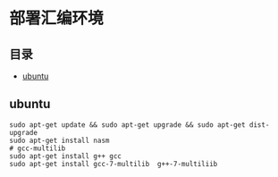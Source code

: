 # 部署汇编环境

## 目录

-   [ubuntu](#ubuntu)

## ubuntu

```纯文本
sudo apt-get update && sudo apt-get upgrade && sudo apt-get dist-upgrade
sudo apt-get install nasm
# gcc-multilib
sudo apt-get install g++ gcc
sudo apt-get install gcc-7-multilib  g++-7-multiliib
```
